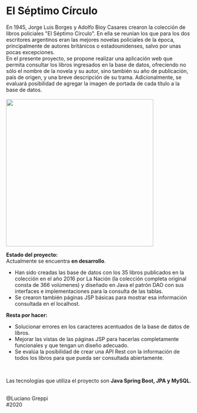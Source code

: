 # El Séptimo Círculo

En 1945, Jorge Luis Borges y Adolfo Bioy Casares crearon la colección de libros policiales "El Séptimo Círculo". En ella se reunían los que para los dos escritores argentinos
eran las mejores novelas policiales de la época, principalmente de autores británicos o estadounidenses, salvo por unas pocas excepciones.<br>
En el presente proyecto, se propone realizar una aplicación web que permita consultar los libros ingresados en la base de datos, ofreciendo no sólo el nombre de la novela y su autor,
sino también su año de publicación, país de origen, y una breve descripción de su trama. Adicionalmente, se evaluará posibilidad de agregar la imagen de portada de cada título a la base de datos.
<br><br>
<img width=400 src="https://i.imgur.com/0PMfkzv.png">


<b>Estado del proyecto:</b><br>
Actualmente se encuentra <b>en desarrollo</b>.<br>
* Han sido creadas las base de datos con los 35 libros publicados en la colección en el año 2016 por La Nación (la colección completa original consta de 366 volúmenes) y diseñado
en Java el patrón DAO con sus interfaces e implementaciones para la consulta de las tablas.<br>
* Se crearon también páginas JSP básicas para mostrar esa información consultada en el localhost.<br>

<b>Resta por hacer:</b><br>
* Solucionar errores en los caracteres acentuados de la base de datos de libros.<br>
* Mejorar las vistas de las páginas JSP para hacerlas completamente funcionales y que tengan un diseño adecuado.<br>
* Se evalúa la posibilidad de crear una API Rest con la información de todos los libros para que pueda ser consultada abiertamente.<br>
<br>

Las tecnologías que utiliza el proyecto son <b>Java Spring Boot, JPA y MySQL</b>.<br><br>


@Luciano Greppi<br>
#2020
